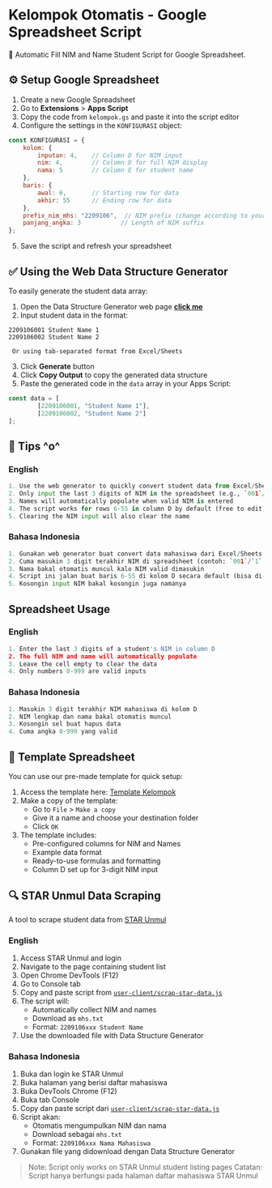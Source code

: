 # Kelompok Otomatis - Google Spreadsheet Script 

📝 Automatic Fill NIM and Name Student Script for Google Spreadsheet.

## ⚙️ Setup Google Spreadsheet

1. Create a new Google Spreadsheet
2. Go to **Extensions** > **Apps Script**
3. Copy the code from `kelompok.gs` and paste it into the script editor
4. Configure the settings in the `KONFIGURASI` object:

```javascript
const KONFIGURASI = {
    kolom: {
        inputan: 4,    // Column D for NIM input
        nim: 4,        // Column D for full NIM display
        nama: 5        // Column E for student name
    },
    baris: {
        awal: 6,       // Starting row for data
        akhir: 55      // Ending row for data
    },
    prefix_nim_mhs: "2209106",  // NIM prefix (change according to your needs)
    panjang_angka: 3           // Length of NIM suffix
};
```

5. Save the script and refresh your spreadsheet

## ✅ Using the Web Data Structure Generator

To easily generate the student data array:

1. Open the Data Structure Generator web page **[click me](https://miezlearning.github.io/Script-Kelompok-Otomatis/)**
2. Input student data in the format:
```
2209106001 Student Name 1
2209106002 Student Name 2
```
     Or using tab-separated format from Excel/Sheets

3. Click **Generate** button
4. Click **Copy Output** to copy the generated data structure
5. Paste the generated code in the `data` array in your Apps Script:

```javascript
const data = [
        [2209106001, "Student Name 1"],
        [2209106002, "Student Name 2"]
];
```

## 🎁 Tips ^o^
### English
```py
1. Use the web generator to quickly convert student data from Excel/Sheets
2. Only input the last 3 digits of NIM in the spreadsheet (e.g., `001`/`1` for `2209106001`)
3. Names will automatically populate when valid NIM is entered
4. The script works for rows 6-55 in column D by default (free to edit)
5. Clearing the NIM input will also clear the name
```

### Bahasa Indonesia
```py
1. Gunakan web generator buat convert data mahasiswa dari Excel/Sheets
2. Cuma masukin 3 digit terakhir NIM di spreadsheet (contoh: `001`/`1` buat `2209106001`)
3. Nama bakal otomatis muncul kalo NIM valid dimasukin
4. Script ini jalan buat baris 6-55 di kolom D secara default (bisa di-edit)
5. Kosongin input NIM bakal kosongin juga namanya
```

## Spreadsheet Usage

### English
```py
1. Enter the last 3 digits of a student's NIM in column D
2. The full NIM and name will automatically populate
3. Leave the cell empty to clear the data
4. Only numbers 0-999 are valid inputs
```

### Bahasa Indonesia
```py
1. Masukin 3 digit terakhir NIM mahasiswa di kolom D
2. NIM lengkap dan nama bakal otomatis muncul
3. Kosongin sel buat hapus data
4. Cuma angka 0-999 yang valid
```

## 📑 Template Spreadsheet

You can use our pre-made template for quick setup:

1. Access the template here: [Template Kelompok](https://docs.google.com/spreadsheets/d/1mxStezLOWMkMrgqvJhhGbzVcOPxTdgS9aM6HitPETkk/edit?usp=sharing)
2. Make a copy of the template:
   - Go to `File` > `Make a copy`
   - Give it a name and choose your destination folder
   - Click `OK`
3. The template includes:
   - Pre-configured columns for NIM and Names
   - Example data format
   - Ready-to-use formulas and formatting
   - Column D set up for 3-digit NIM input


## 🔍 STAR Unmul Data Scraping

A tool to scrape student data from [STAR Unmul](https://star.unmul.ac.id/)

### English
1. Access STAR Unmul and login
2. Navigate to the page containing student list
3. Open Chrome DevTools (F12)
4. Go to Console tab
5. Copy and paste script from [`user-client/scrap-star-data.js`](https://github.com/miezlearning/Script-Kelompok-Otomatis/blob/master/user-client/scrap-star-data.js)
6. The script will:
   - Automatically collect NIM and names
   - Download as `mhs.txt`
   - Format: `2209106xxx Student Name`
7. Use the downloaded file with Data Structure Generator

### Bahasa Indonesia
1. Buka dan login ke STAR Unmul
2. Buka halaman yang berisi daftar mahasiswa
3. Buka DevTools Chrome (F12)
4. Buka tab Console
5. Copy dan paste script dari [`user-client/scrap-star-data.js`](https://github.com/miezlearning/Script-Kelompok-Otomatis/blob/master/user-client/scrap-star-data.js)
6. Script akan:
   - Otomatis mengumpulkan NIM dan nama
   - Download sebagai `mhs.txt`
   - Format: `2209106xxx Nama Mahasiswa`
7. Gunakan file yang didownload dengan Data Structure Generator

> Note: Script only works on STAR Unmul student listing pages
> Catatan: Script hanya berfungsi pada halaman daftar mahasiswa STAR Unmul